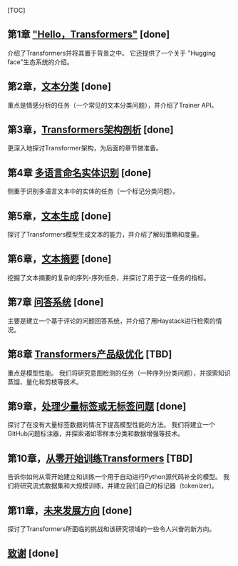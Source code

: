 [TOC]



## 第1章 ["Hello，Transformers"](chapter1.md) [done]

介绍了Transformers并将其置于背景之中。 它还提供了一个关于 "Hugging face"生态系统的介绍。 

##  第2章，[文本分类](chapter2.md)  [done]

重点是情感分析的任务（一个常见的文本分类问题），并介绍了Trainer API。 

##  第3章，[Transformers架构剖析](chapter3.md) [done]

更深入地探讨Transformer架构，为后面的章节做准备。 

##  第4章 [多语言命名实体识别](chapter4.md) [done]

侧重于识别多语言文本中的实体的任务（一个标记分类问题）。 

## 第5章，[文本生成](chapter5.md) [done]

探讨了Transformers模型生成文本的能力，并介绍了解码策略和度量。 

## 第6章，[文本摘要](chapter6.md) [done]

挖掘了文本摘要的复杂的序列-序列任务，并探讨了用于这一任务的指标。 

##  第7章  [问答系统](chapter7.md) [done]

主要是建立一个基于评论的问题回答系统，并介绍了用Haystack进行检索的情况。 

## 第8章 [Transformers产品级优化](chapter8.md) [TBD]

重点是模型性能。 我们将研究意图检测的任务（一种序列分类问题），并探索知识蒸馏、量化和剪枝等技术。

## 第9章，[处理少量标签或无标签问题](chapter9.md) [done]

探讨了在没有大量标签数据的情况下提高模型性能的方法。 我们将建立一个GitHub问题标注器，并探索诸如零样本分类和数据增强等技术。



 ## 第10章，[从零开始训练Transformers](chapter10.md) [TBD]

告诉你如何从零开始建立和训练一个用于自动进行Python源代码补全的模型。 我们将研究流式数据集和大规模训练，并建立我们自己的标记器（tokenizer)。 

## 第11章，[未来发展方向](chapter11.md) [done]

探讨了Transformers所面临的挑战和该研究领域的一些令人兴奋的新方向。

## [致谢](thanks.md) [done]
